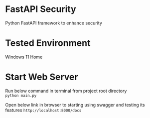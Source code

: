 # FastAPI Security
Python FastAPI framework to enhance security

# Tested Environment
Windows 11 Home

# Start Web Server
Run below command in terminal from project root directory<br>
``python main.py``

Open below link in browser to starting using swagger and testing its features
``http://localhost:8000/docs``
